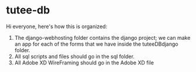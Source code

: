 # tutee-db
Hi everyone, here's how this is organized:
1. The django-webhosting folder contains the django project; we can make an app for each of the forms that we have inside the tuteeDBdjango folder.
2. All sql scripts and files should go in the sql folder. 
3. All Adobe XD WireFraming should go in the Adobe XD file



